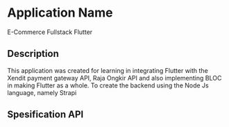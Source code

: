 # Application Name
E-Commerce Fullstack Flutter

## Description
This application was created for learning in integrating Flutter with the Xendit payment gateway API, Raja Ongkir API and also implementing BLOC in making Flutter as a whole. To create the backend using the Node Js language, namely Strapi

## Spesification API
